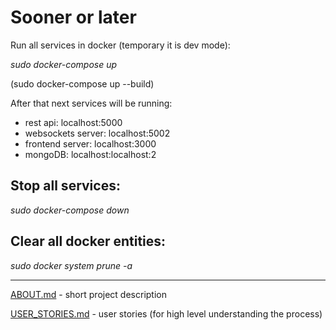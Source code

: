 Sooner or later
===============

Run all services in docker (temporary it is dev mode):

*sudo docker-compose up*

(sudo docker-compose up --build)

After that next services will be running:

* rest api: localhost:5000
* websockets server: localhost:5002
* frontend server: localhost:3000
* mongoDB: localhost:localhost:2

Stop all services:
------------------

*sudo docker-compose down*

Clear all docker entities:
--------------------------

*sudo docker system prune -a*


---


[ABOUT.md](./docs/ABOUT.md) - short project description

[USER_STORIES.md](./docs/USER_STORIES.md) - user stories (for high level understanding the process)
